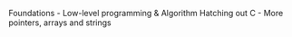 Foundations - Low-level programming & Algorithm  Hatching out
 C - More pointers, arrays and strings